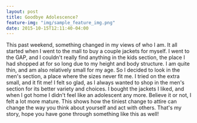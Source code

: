 ```yaml
---
layout: post
title: Goodbye Adolescence?
feature-img: "img/sample_feature_img.png"
date: 2015-10-15T12:11:40-04:00
---
```

This past weekend, something changed in my views of who I am. It all started when I went to the mall to buy a couple jackets for myself. I went to the GAP, and I couldn't really find anything in the kids section, the place I had shopped at for so long due to my height and body structure. I am quite thin, and am also relatively small for my age. So I decided to look in the men's section, a place where the sizes never fit me. I tried on the extra small, and it fit me! I felt so glad, as I always wanted to shop in the men's section for its better variety and choices. I bought the jackets I liked, and when I got home I didn't feel like an adolescent any more. Believe it or not, I felt a lot more mature. This shows how the tiniest change to attire can change the way you think about yourself and act with others. That's my story, hope you have gone through something like this as well!
